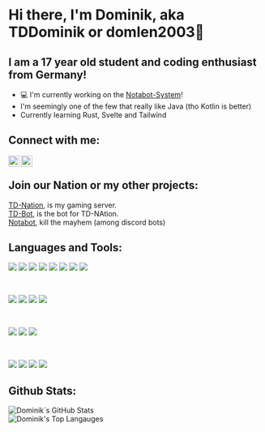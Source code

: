 # Hi there, I'm Dominik, aka TDDominik or domlen2003👋
## I am a 17 year old student and coding enthusiast from Germany!

- 💻 I'm currently working on the [Notabot-System][notabotWeb]!
- I'm seemingly one of the few that really like Java (tho Kotlin is better)
- Currently learning Rust, Svelte and Tailwind

## Connect with me:

[<img align="left" alt="Dominik| Instagram" width="22px" src="https://cdn.jsdelivr.net/npm/simple-icons@v3/icons/instagram.svg" />][instagram] 
<a href="mailto:dominikalexanderlenz@gmail.com"> <img align="left" alt="Dominik| Email" width="22px" src="https://cdn.jsdelivr.net/npm/simple-icons@3.13.0/icons/gmail.svg"> </a>
<br>
## Join our Nation or my other projects:

[TD-Nation][TD], is my gaming server. <br>
[TD-Bot][tdbotGH], is the bot for TD-NAtion. <br>
[Notabot][notabotWeb], kill the mayhem (among discord bots)

## Languages and Tools:
<p class="languages">
  <img src="https://img.shields.io/badge/java-007396.svg?&style=for-the-badge&logo=java&logoColor=white"/>
  <img src="https://img.shields.io/badge/kotlin-DD8431.svg?&style=for-the-badge&logo=kotlin&logoColor=white"/>
  <img src="https://img.shields.io/badge/Node-339933.svg?&style=for-the-badge&logo=node.js&logoColor=white"/>
  <img src="https://img.shields.io/badge/csharp-976ECD.svg?&style=for-the-badge&logo=csharp&logoColor=white"/>
  <img src="https://img.shields.io/badge/Go-00ADD8?style=for-the-badge&logo=go&logoColor=white"/>
  <img src="https://img.shields.io/badge/python-319440.svg?&style=for-the-badge&logo=python&logoColor=white"/>
  <img src="https://img.shields.io/badge/-HTML5-E34F26?style=for-the-badge&logo=HTML5&logoColor=white"/>
  <img src="https://img.shields.io/badge/-CSS3-1572B6?style=for-the-badge&logo=CSS3&logoColor=white"/>
</p>
<br>
<p class="editors">
  <img src="https://img.shields.io/badge/-IntelliJ%20IDEA-ca38c7?style=for-the-badge&logo=jetbrains&logoColor=white"/> 
  <img src="https://img.shields.io/badge/WebStorm-55b9ee?style=for-the-badge&logo=WebStorm&logoColor=white"/>
  <img src="https://img.shields.io/badge/pycharm-F2EF59.svg?&style=for-the-badge&logo=pycharm&logoColor=white"/>
  <img src="https://img.shields.io/badge/Unity-100000?style=for-the-badge&logo=unity&logoColor=white"/> 
</p>
<br>
<p class="vcs">
  <img src="https://img.shields.io/badge/git-F05032.svg?&style=for-the-badge&logo=git&logoColor=white"/>
  <img src="https://img.shields.io/badge/github%20-181717.svg?&style=for-the-badge&logo=github&logoColor=white"/>
  <img src="https://img.shields.io/badge/gitlab%20-FCA121.svg?&style=for-the-badge&logo=gitlab&logoColor=white"/>
</p>
<br>
<p class="tools">
  <img src="https://img.shields.io/badge/-MongoDB-13aa52?style=for-the-badge&logo=mongodb&logoColor=white"/>
  <img src="https://img.shields.io/badge/maven-C71A36.svg?&style=for-the-badge&logo=apache%20maven&logoColor=white"/>
  <img src="https://img.shields.io/badge/gradle-022E37.svg?&style=for-the-badge&logo=gradle&logoColor=white"/>
  <img src="https://img.shields.io/badge/WakaTime-000000.svg?&style=for-the-badge&logo=WakaTime&logoColor=white"/>
</p>

## Github Stats:  
<img align="center" alt="Dominik´s GitHub Stats" src="https://github-readme-stats.vercel.app/api?username=domlen2003&show_icons=true&hide_border=true" />
    <br>
<img align="" alt="Dominik's Top Langauges" src="https://github-readme-stats.vercel.app/api/top-langs/?username=domlen2003">
  
[TD]: https://discord.gg/wmEUMjnfpb
[instagram]: https://instagram.com/dominik.le_03
[tdbotGH]: https://github.com/Th3Ph4nt0m/TD-Bot
[notabotWeb]: https://notabot.cc
